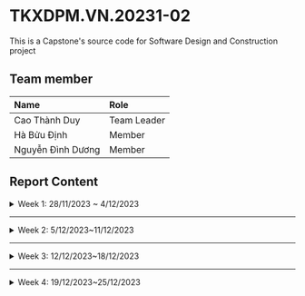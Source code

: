 # TKXDPM.VN.20231-02
This is a Capstone's source code for Software Design and Construction project

## Team member

| Name              | Role        |
|:------------------| :---------- |
| Cao Thành Duy     | Team Leader |
| Hà Bửu Định       | Member      |
| Nguyễn Đình Dương | Member      |


## Report Content


<details>
  <summary>Week 1: 28/11/2023 ~ 4/12/2023</summary>
<br>
<details>
<summary>Cao Thành Duy</summary>

- Assigned tasks:
    - Build VnPay payment

- Implementation details:
    - Pull Request(s): https://github.com/dinhhb/TKXDPM.VP.20231-02/pull/3
    - Specific implementation details:
        - Build VnPay connection

</details>

<details>
<summary>Hà Bửu Định</summary>

- Assigned tasks:
    - Build usecase ViewCart

- Implementation details:
    - Pull Request(s): https://github.com/dinhhb/TKXDPM.VP.20231-02/pull/2
    - Specific implementation details:
        - Build controller, view handler for use case ViewCart
        - Successfully show ViewCart screen but cannot display media in cart because of some errors

</details>


<details>
<summary>Nguyễn Đình Dương</summary>

- Assigned tasks:
    - Build database
    - Build base screen invoice

- Implementation details:
    - Pull Request(s): https://github.com/dinhhb/TKXDPM.VP.20231-02/pull/4
    - Specific implementation details:
        - Build database, connect db and test query
        - Build view and handler for screen invoice but not have data

</details>


</details>

---

<details>
  <summary>Week 2: 5/12/2023~11/12/2023 </summary>
<br>

<details>

<summary>Cao Thành Duy</summary>

- Assigned tasks:
    - Build VnPay payment

- Implementation details:
    - Pull Request(s): 
    - Specific implementation details:
        - Build VnPay connection

</details>

<details>
<summary>Hà Bửu Định</summary>

- Assigned tasks:
    - Build usecase CRUD Media for admin

- Implementation details:
    - Pull Request(s): https://github.com/dinhhb/TKXDPM.VP.20231-02/pull/5
    - Specific implementation details:
        - Build view, controller for usecase CRUD Media

</details>


<details>
<summary>Nguyễn Đình Dương</summary>

- Assigned tasks:
    - Build homescreen but not finished
    - Fix viewCart

- Implementation details:
    - Pull Request(s): 
    - Specific implementation details:

</details>


</details>


---

<details>
  <summary>Week 3: 12/12/2023~18/12/2023 </summary>
<br>

<details>

<summary>Cao Thành Duy</summary>

- Assigned tasks:
    - Fix VnPay payment
    - Build return result payment

- Implementation details:
    - Pull Request(s):
    - Specific implementation details:
        - Fix VnPay connection 
        - Build return result payment


</details>

<details>
<summary>Hà Bửu Định</summary>

- Assigned tasks:
    - Fix usecase CRUD Media for admin

- Implementation details:
    - Pull Request(s):
    - Specific implementation details:
        - Fix view, controller for usecase CRUD Media

</details>


<details>
<summary>Nguyễn Đình Dương</summary>

- Assigned tasks:
    - Display invoice
    - Export invoice

- Implementation details:
    - Pull Request(s): https://github.com/dinhhb/TKXDPM.VP.20231-02/pull/6
    - Specific implementation details:
        - Display successful invoice
        - Export invoice and test QR payment
        - Fix Aims homescreen

</details>

</details>


---

<details>
  <summary>Week 4: 19/12/2023~25/12/2023 </summary>
<br>

<details>

<summary>Cao Thành Duy</summary>

- Assigned tasks:
    - Done Payment VnPay

- Implementation details:
    - Pull Request(s): https://github.com/dinhhb/TKXDPM.VP.20231-02/pull/9
    - Specific implementation details:
        - Change in VnPayController
        - Return Url after payment


</details>

<details>
<summary>Hà Bửu Định</summary>

- Assigned tasks:
    - Refactor Admin CRUD Media: using factory pattern and singleton pattern to avoid control coupling and ease of extension 

- Implementation details:
    - Pull Request(s): https://github.com/dinhhb/TKXDPM.VP.20231-02/pull/8
    - Specific implementation details:
        - Create class MediaScreenFactory to create instances of different types of MediaScreen based on the category of media
        - Write BookScreen, CDScreen, … class to load the fxml of add book detail, add cd detail
        - Move database execution code from adminController to MediaService -> enhance cohesion
        - Using singleton pattern in MediaService to ensure only one instance of MediaService exist
        - Create class MediaServiceFactory to create instances of services IMediaService
        - Write BookService, CDService,… classs to provide specific business logic for handling Book, CD media type

</details>


<details>
<summary>Nguyễn Đình Dương</summary>

- Assigned tasks:
    - Update invoice 
    - Build home page screen

- Implementation details:
    - Pull Request(s): https://github.com/dinhhb/TKXDPM.VP.20231-02/pull/7
    - Specific implementation details:
        - Update and retrieve data from database for invoice
        - Remove redundant files payment
        - Build home page screen

</details>
</details>


